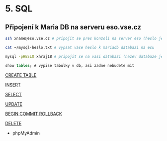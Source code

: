 # 5. SQL

## Připojení k Maria DB na serveru eso.vse.cz

```sh
ssh xname@eso.vse.cz # pripojit se pres konzoli na server eso (heslo je stejne jako heslo do InSISu)
```

```sh
cat ~/mysql-heslo.txt # vypsat vase heslo k mariadb databazi na esu
```

```sh
mysql -pHESLO xhraj18 # pripojit se na vasi databazi (nazev databaze je stejny jako vase xname). POZOR, mezi -p a heslem neni zadna mezera!
```

```sql
show tables; # vypise tabulky v db, asi zadne nebudete mit
```

[CREATE TABLE](./05-1-create-table.sql)

[INSERT](./05-2-insert.sql)

[SELECT](./05-3-select.sql)

[UPDATE](./05-4-update.sql)

[BEGIN COMMIT ROLLBACK](./05-5-transactions.sql)

[DELETE](./05-6-delete.sql)

* phpMyAdmin